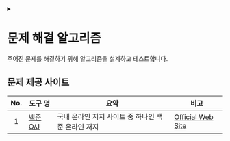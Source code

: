<link rel="stylesheet" type="text/css" href="/css/header.css">
<link rel="stylesheet" type="text/css" href="/css/bootstrap/5.3.0-alpha1/bootstrap.css">
<div class="sticky-top bg-white pt-1 pb-2" id="header-div-max"></div>
<details id="display-none"><summary></summary>
  <script src="/js/header.js" defer="defer"></script>
</details>

# 문제 해결 알고리즘
주어진 문제를 해결하기 위해 알고리즘을 설계하고 테스트합니다.

## 문제 제공 사이트

| No. | 도구 명 | 요약 | 비고 |
| :---: | --- | --- | --- |
| 1 | [백준 O/J](./acmicpc/ "https://max-jayee.github.io/problem_solving/acmicpc") | 국내 온라인 저지 사이트 중 하나인 백준 온라인 저지 | [Official Web Site](https://www.acmicpc.net/ "https://www.acmicpc.net/") |

<!-- TODO: topcoder -->
<!-- TODO: codeforces -->